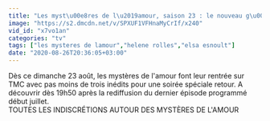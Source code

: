```yaml
---
title: "Les myst\u00e8res de l\u2019amour, saison 23 : le nouveau g\u00e9n\u00e9rique de la rentr\u00e9e 2020"
image: "https://s2.dmcdn.net/v/SPXUF1VFHnaMyCrIf/x240"
vid_id: "x7vo1an"
categories: "tv"
tags: ["les mysteres de lamour","helene rolles","elsa esnoult"]
date: "2020-08-26T20:36:05+03:00"
---
```

Dès ce dimanche 23 août, les mystères de l'amour font leur rentrée sur TMC avec pas moins de trois inédits pour une soirée spéciale retour. A découvrir dès 19h50 après la rediffusion du dernier épisode programmé début juillet.  <br>TOUTES LES INDISCRÉTIONS AUTOUR DES MYSTÈRES DE L'AMOUR  <br>
